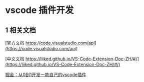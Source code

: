 # vscode 插件开发

## 1 相关文档

[官方文档 https://code.visualstudio.com/api](https://code.visualstudio.com/api)

[中文文档 https://liiked.github.io/VS-Code-Extension-Doc-ZH/#/](https://liiked.github.io/VS-Code-Extension-Doc-ZH/#/)

[掘金：从0到1开发一款自己的vscode插件](https://juejin.cn/post/7010765441144455199)